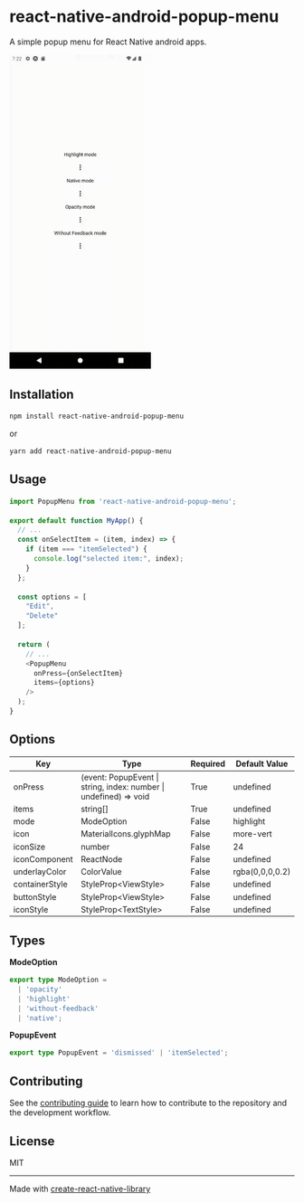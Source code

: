 # react-native-android-popup-menu

A simple popup menu for React Native android apps.

<img alt="Example" src="example/example.gif" width="250">

## Installation

```sh
npm install react-native-android-popup-menu
```
or
```sh
yarn add react-native-android-popup-menu
```

## Usage

```js
import PopupMenu from 'react-native-android-popup-menu';

export default function MyApp() {
  // ...
  const onSelectItem = (item, index) => {
    if (item === "itemSelected") {
      console.log("selected item:", index);
    }
  };
  
  const options = [
    "Edit",
    "Delete"
  ];
  
  return (
    // ...
    <PopupMenu
      onPress={onSelectItem}
      items={options}
    />
  );
}
```

## Options

| Key            | Type                                                      | Required | Default Value   |
|----------------|-----------------------------------------------------------|----------|-----------------|
| onPress        | (event: PopupEvent \| string, index: number \| undefined) => void   | True     | undefined       |
| items          | string[]                                                          | True     | undefined       |
| mode           | ModeOption                                                        | False    | highlight       |
| icon           | MaterialIcons.glyphMap                                            | False    | more-vert       |
| iconSize       | number                                                            | False    | 24              |
| iconComponent  | ReactNode                                                         | False    | undefined       |
| underlayColor  | ColorValue                                                        | False    | rgba(0,0,0,0.2) |
| containerStyle | StyleProp\<ViewStyle\>                                            | False    | undefined       |
| buttonStyle    | StyleProp\<ViewStyle\>                                            | False    | undefined       |
| iconStyle      | StyleProp\<TextStyle\>                                            | False    | undefined       |

## Types

**ModeOption**
```ts
export type ModeOption =
  | 'opacity'
  | 'highlight'
  | 'without-feedback'
  | 'native';
```

**PopupEvent**
```ts
export type PopupEvent = 'dismissed' | 'itemSelected';
```

## Contributing

See the [contributing guide](CONTRIBUTING.md) to learn how to contribute to the repository and the development workflow.

## License

MIT

---

Made with [create-react-native-library](https://github.com/callstack/react-native-builder-bob)
